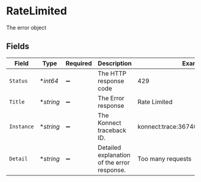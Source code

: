 # RateLimited

The error object


## Fields

| Field                                       | Type                                        | Required                                    | Description                                 | Example                                     |
| ------------------------------------------- | ------------------------------------------- | ------------------------------------------- | ------------------------------------------- | ------------------------------------------- |
| `Status`                                    | **int64*                                    | :heavy_minus_sign:                          | The HTTP response code                      | 429                                         |
| `Title`                                     | **string*                                   | :heavy_minus_sign:                          | The Error response                          | Rate Limited                                |
| `Instance`                                  | **string*                                   | :heavy_minus_sign:                          | The Konnect traceback ID.                   | konnect:trace:3674017986744198214           |
| `Detail`                                    | **string*                                   | :heavy_minus_sign:                          | Detailed explanation of the error response. | Too many requests                           |